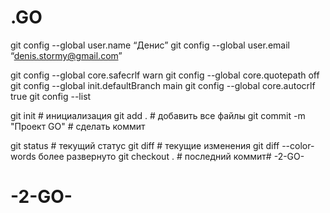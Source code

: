 # .GO
git config --global user.name “Денис”
git config --global user.email “denis.stormy@gmail.com”


git config --global core.safecrlf warn
git config --global core.quotepath off
git config --global init.defaultBranch main
git config --global core.autocrlf true
git config --list

git init # инициализация
git add . # добавить все файлы
git commit -m "Проект GO" # сделать коммит

git status # текущий статус
git diff # текущие изменения
git diff --color-words более развернуто
git checkout . # последний коммит# -2-GO-
# -2-GO-
